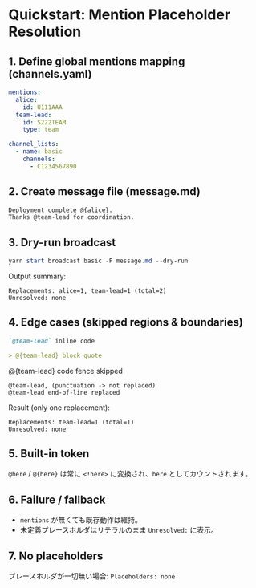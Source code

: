 # Quickstart: Mention Placeholder Resolution

## 1. Define global mentions mapping (channels.yaml)

```yaml
mentions:
  alice:
    id: U111AAA
  team-lead:
    id: S222TEAM
    type: team

channel_lists:
  - name: basic
    channels:
      - C1234567890
```

## 2. Create message file (message.md)

```markdown
Deployment complete @{alice}.
Thanks @team-lead for coordination.
```

## 3. Dry-run broadcast

```powershell
yarn start broadcast basic -F message.md --dry-run
```

Output summary:

```
Replacements: alice=1, team-lead=1 (total=2)
Unresolved: none
```

## 4. Edge cases (skipped regions & boundaries)

```markdown
`@team-lead` inline code

> @{team-lead} block quote
```

@{team-lead} code fence skipped

```
@team-lead, (punctuation -> not replaced)
@team-lead end-of-line replaced
```

Result (only one replacement):

```
Replacements: team-lead=1 (total=1)
Unresolved: none
```

## 5. Built-in token

`@here` / `@{here}` は常に `<!here>` に変換され、`here` としてカウントされます。

## 6. Failure / fallback

- `mentions` が無くても既存動作は維持。
- 未定義プレースホルダはリテラルのまま `Unresolved:` に表示。

## 7. No placeholders

プレースホルダが一切無い場合: `Placeholders: none`
